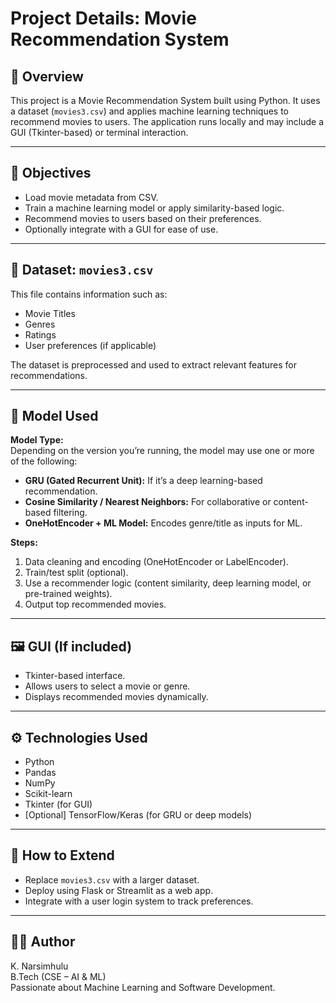 # Project Details: Movie Recommendation System

## 📌 Overview
This project is a Movie Recommendation System built using Python. It uses a dataset (`movies3.csv`) and applies machine learning techniques to recommend movies to users. The application runs locally and may include a GUI (Tkinter-based) or terminal interaction.

---

## 🎯 Objectives
- Load movie metadata from CSV.
- Train a machine learning model or apply similarity-based logic.
- Recommend movies to users based on their preferences.
- Optionally integrate with a GUI for ease of use.

---

## 📁 Dataset: `movies3.csv`
This file contains information such as:
- Movie Titles
- Genres
- Ratings
- User preferences (if applicable)

The dataset is preprocessed and used to extract relevant features for recommendations.

---

## 🧠 Model Used
**Model Type:**  
Depending on the version you’re running, the model may use one or more of the following:
- **GRU (Gated Recurrent Unit):** If it’s a deep learning-based recommendation.
- **Cosine Similarity / Nearest Neighbors:** For collaborative or content-based filtering.
- **OneHotEncoder + ML Model:** Encodes genre/title as inputs for ML.

**Steps:**
1. Data cleaning and encoding (OneHotEncoder or LabelEncoder).
2. Train/test split (optional).
3. Use a recommender logic (content similarity, deep learning model, or pre-trained weights).
4. Output top recommended movies.

---

## 🖼️ GUI (If included)
- Tkinter-based interface.
- Allows users to select a movie or genre.
- Displays recommended movies dynamically.

---

## ⚙️ Technologies Used
- Python
- Pandas
- NumPy
- Scikit-learn
- Tkinter (for GUI)
- [Optional] TensorFlow/Keras (for GRU or deep models)

---

## 📝 How to Extend
- Replace `movies3.csv` with a larger dataset.
- Deploy using Flask or Streamlit as a web app.
- Integrate with a user login system to track preferences.

---

## 👨‍💻 Author
K. Narsimhulu  
B.Tech (CSE – AI & ML)  
Passionate about Machine Learning and Software Development.
